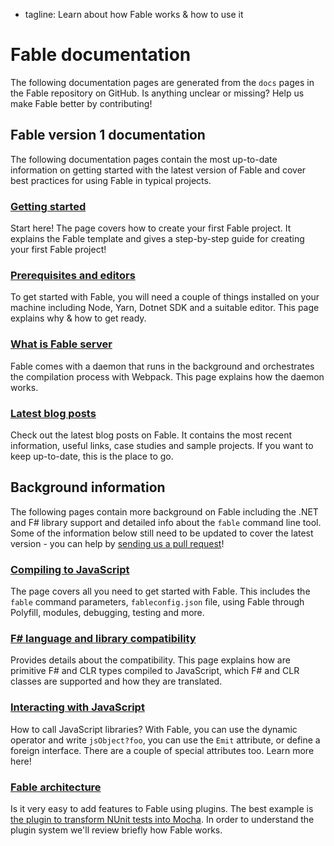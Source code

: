  - tagline: Learn about how Fable works & how to use it

# Fable documentation

The following documentation pages are generated from the `docs` pages
in the Fable repository on GitHub. Is anything unclear or missing?
Help us make Fable better by contributing!

<div class="fable-docs">
<div class="row"><div class="col-sm-12">

## Fable version 1 documentation

The following documentation pages contain the most up-to-date information on getting started
with the latest version of Fable and cover best practices for using Fable in typical projects.

</div></div>
<div class="row"><div class="col-sm-6">

### [<i class="fa fa-cog" aria-hidden="true"></i> Getting started](pages/getting-started.html)

Start here! The page covers how to create your first Fable project. It explains the
Fable template and gives a step-by-step guide for creating your first Fable project!

</div><div class="col-sm-6">

### [<i class="fa fa-folder-open" aria-hidden="true"></i> Prerequisites and editors](pages/prerequisites.html)

To get started with Fable, you will need a couple of things installed on your machine
including Node, Yarn, Dotnet SDK and a suitable editor. This page explains why & how
to get ready.

</div></div>
<div class="row"><div class="col-sm-6">

### [<i class="fa fa-cloud" aria-hidden="true"></i> What is Fable server](pages/what-is-fable-server.html)

Fable comes with a daemon that runs in the background and orchestrates the 
compilation process with Webpack. This page explains how the daemon works.

</div><div class="col-sm-6">

### [<i class="fa fa-pencil-square" aria-hidden="true"></i> Latest blog posts](blog.html)

Check out the latest blog posts on Fable. It contains the most recent information,
useful links, case studies and sample projects. If you want to keep up-to-date, 
this is the place to go.

</div></div>
<div class="row"><div class="col-sm-12">

## Background information

The following pages contain more background on Fable including the .NET and F# library support
and detailed info about the `fable` command line tool. Some of the information below still
need to be updated to cover the latest version - you can help by [sending us a pull 
request](https://github.com/fable-compiler/Fable)!

</div></div>
<div class="row"><div class="col-sm-6">

### [<i class="fa fa-cog" aria-hidden="true"></i> Compiling to JavaScript](docs/compiling.html)

The page covers all you need to get started
with Fable. This includes the `fable` command parameters, `fableconfig.json` file,
using Fable through Polyfill, modules, debugging, testing and more.

</div><div class="col-sm-6">

### [<i class="fa fa-refresh" aria-hidden="true"></i> F# language and library compatibility](docs/compatibility.html)

Provides details about the compatibility. This page explains how are primitive
F# and CLR types compiled to JavaScript, which F# and CLR classes are supported
and how they are translated.

</div></div>
<div class="row"><div class="col-sm-6">

### [<i class="fa fa-globe" aria-hidden="true"></i> Interacting with JavaScript](docs/interacting.html)

How to call JavaScript libraries? With Fable, you can use the dynamic operator
and write `jsObject?foo`, you can use the `Emit` attribute, or define a foreign
interface. There are a couple of special attributes too. Learn more here!

</div><div class="col-sm-6">

### [<i class="fa fa-bank" aria-hidden="true"></i> Fable architecture](docs/plugins.html)

Is it very easy to add features to Fable using plugins. The best example is [the
plugin to transform NUnit tests into Mocha](https://github.com/fable-compiler/Fable/tree/master/src/plugins/nunit/Fable.Plugins.NUnit.fsx).
In order to understand the plugin system we'll review briefly how Fable works.

</div></div>
</div>
